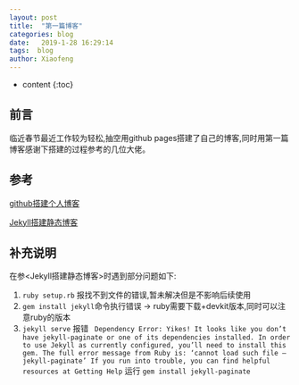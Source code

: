 ```yaml
---
layout: post
title:  "第一篇博客"
categories: blog
date:   2019-1-28 16:29:14
tags:  blog
author: Xiaofeng
---
```


* content
{:toc}


## 前言

临近春节最近工作较为轻松,抽空用github pages搭建了自己的博客,同时用第一篇博客感谢下搭建的过程参考的几位大佬。

## 参考

[github搭建个人博客](https://blog.csdn.net/xudailong_blog/article/details/78762262)

[Jekyll搭建静态博客](https://643435675.github.io/2015/02/15/create-my-blog-with-jekyll/)


## 补充说明
在参<Jekyll搭建静态博客>时遇到部分问题如下:
1. ``` ruby setup.rb ``` 报找不到文件的错误,暂未解决但是不影响后续使用
2. ``` gem install jekyll ```命令执行错误 -> ruby需要下载+devkit版本,同时可以注意ruby的版本
3. ``` jekyll serve ``` 报错 ``` Dependency Error: Yikes! It looks like you don’t have jekyll-paginate or one of its dependencies installed. In order to use Jekyll as currently configured, you’ll need to install this gem. The full error message from Ruby is: ‘cannot load such file – jekyll-paginate’ If you run into trouble, you can find helpful resources at Getting Help``` 
运行
```gem install jekyll-paginate```












